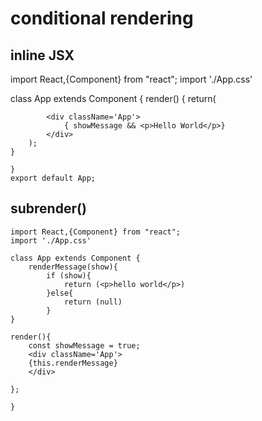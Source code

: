 # conditional rendering

## inline JSX

import React,{Component} from "react";
import './App.css'

class App extends Component {
render() {
return(

            <div className='App'>
                { showMessage && <p>Hello World</p>}
            </div>
        );
    }

    }
    export default App;

## subrender()

    import React,{Component} from "react";
    import './App.css'

    class App extends Component {
        renderMessage(show){
            if (show){
                return (<p>hello world</p>)
            }else{
                return (null)
            }
    }

    render(){
        const showMessage = true;
        <div className='App'>
        {this.renderMessage}
        </div>

    };

    }
